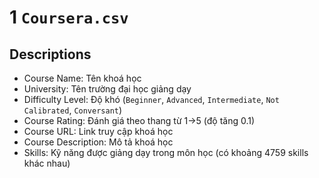  # 1 `Coursera.csv`
## Descriptions
- Course Name: Tên khoá học
- University: Tên trường đại học giảng dạy
- Difficulty Level: Độ khó (`Beginner`, `Advanced`, `Intermediate`, `Not Calibrated`, `Conversant`)
- Course Rating: Đánh giá theo thang từ 1->5 (độ tăng 0.1)
- Course URL: Link truy cập khoá học
- Course Description: Mô tả khoá học
- Skills: Kỹ năng được giảng dạy trong môn học (có khoảng 4759 skills khác nhau)